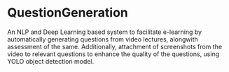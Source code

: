# QuestionGeneration

An NLP and Deep Learning based system to facilitate e-learning by automatically generating questions from video lectures, alongwith assessment of the same. Additionally, attachment of screenshots from the video to relevant questions to enhance the quality of the questions, using YOLO object detection model.
